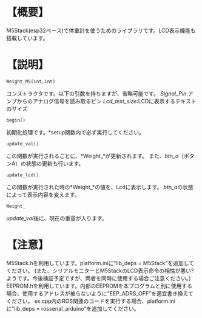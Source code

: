 # 【概要】
M5Stack(esp32ベース)で体重計を使うためのライブラリです。LCD表示機能も搭載しています。

# 【説明】
```
Weight_M5(int,int)
```
コンストラクタです。以下の引数を持ちますが、省略可能です。
*Signal_Pin*:アンプからのアナログ信号を読み取るピン
*Lcd_text_size*:LCDに表示するテキストのサイズ

```
begin()
```
初期化処理です。*setup関数内で必ず実行してください。

```
update_val()
```
この関数が実行されるごとに、*Weight_*が更新されます。
また、*btn_a*（ボタンA）の状態の更新も行います。

```
update_lcd()
```
この関数が実行された時の*Weight_*の値を、Lcdに表示します。
*btn_a*の状態によって表示内容を変えます。

```
Weight_
```
*update_val*後に、現在の重量が入ります。

# 【注意】
M5Stack.hを利用しています。platform.iniに"lib_deps = M5Stack"を追加してください。
(また、シリアルモニターとM5StackのLCD表示命令の相性が悪い?ようです。今後検証予定ですが、両者を同時に使用する場合ご注意ください。)
EEPROM.hを利用しています。内部のEEPROMを本プログラムと別に使用する場合、使用するアドレスが被らないように"EEP_ADRS_OFF"を適宜書き換えてください。
ex.cpp内のROS関連のコードを実行する場合、platform.iniに"lib_deps = rosserial_arduino"を追加してください。
